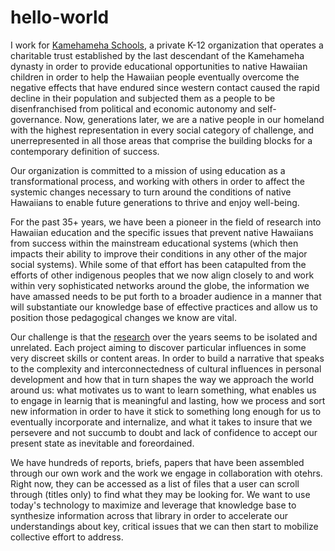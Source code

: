# hello-world
I work for <a href="http://www.ksbe.edu/">Kamehameha Schools</a>, a private K-12 organization that operates a charitable trust established by the last descendant of the Kamehameha dynasty in order to provide educational opportunities to native Hawaiian children in order to help the Hawaiian people eventually overcome the negative effects that have endured since western contact caused the rapid decline in their population and subjected them as a people to be disenfranchised from political and economic autonomy and self-governance.  Now, generations later, we are a native people in our homeland with the highest representation in every social category of challenge, and unerrepresented in all those areas that comprise the building blocks for a contemporary definition of success.

Our organization is committed to a mission of using education as a transformational process, and working with others in order to affect the systemic changes necessary to turn around the conditions of native Hawaiians to enable future generations to thrive and enjoy well-being.

For the past 35+ years, we have been a pioneer in the field of research into Hawaiian education and the specific issues that prevent native Hawaiians from success within the mainstream educational systems (which then impacts their ability to improve their conditions in any other of the major social systems).  While some of that effort has been catapulted from the efforts of other indigenous peoples that we now align closely to and work within very sophisticated networks around the globe, the information we have amassed needs to be put forth to a broader audience in a manner that will substantiate our knowledge base of effective practices and allow us to position those pedagogical changes we know are vital.  

Our challenge is that the <a href="http://www.ksbe.edu/spi/reports/">research</a> over the years seems to be isolated and unrelated.  Each project aiming to discover particular influences in some very discreet skills or content areas.  In order to build a narrative that speaks to the complexity and interconnectedness of cultural influences in personal development and how that in turn shapes the way we approach the world around us: what motivates us to want to learn something, what enables us to engage in learnig that is meaningful and lasting, how we process and sort new information in order to have it stick to something long enough for us to eventually incorporate and internalize, and what it takes to insure that we persevere and not succumb to doubt and lack of confidence to accept our present state as inevitable and foreordained.

We have hundreds of reports, briefs, papers that have been assembled through our own work and the work we engage in collaboration with otehrs. Right now, they can be accessed as a list of files that a user can scroll through (titles only) to find what they may be looking for.  We want to use today's technology to maximize and leverage that knowledge base to synthesize information across that library in order to accelerate our understandings about key, critical issues that we can then start to mobilize collective effort to address.
